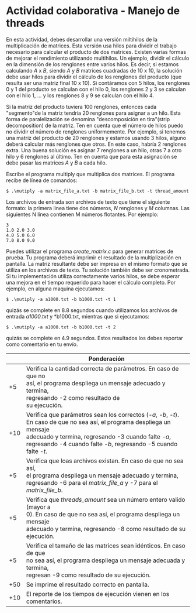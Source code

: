 # Actividad colaborativa - Manejo de threads
En esta actividad, debes desarrollar una versión miltihilos de la multiplicación de matrices. Esta versión usa hilos para dividir el trabajo necesario para calcular el producto de dos matrices. Existen varias formas de mejorar el rendimiento utilizando multihilos.
Un ejemplo, dividir el cálculo en la dimensión de los renglones entre varios hilos. Es decir, si estamos calculando *A* x *B*, siendo *A* y *B* matrices cuadradas de 10 x 10, la solución debe usar hilos para dividir el cálculo de los renglones del producto (que resulta
ser una matriz final 10 x 10). Si contáramos con 5 hilos, los renglones 0 y 1 del producto se calculan con el hilo 0, los renglones 2 y 3 se calculan con el hilo 1, ... y los renglones 8 y 9 se calculan con el hilo 4.

Si la matriz del producto tuviera 100 renglones, entonces cada "segmento"de la matriz tendría 20 renglones para asignar a un hilo. Esta forma de paralelización se denomina "descomposición en tira"(strip decomposition) de la matriz. Ten en cuenta que el número de hilos puedo no dividir el número de renglones uniformemente. Por ejemplo, si tenemos una matriz del producto de 20 renglones y estamos usando 3 hilos, alguno deberá calcular más renglones que otros. En este caso, habría 2 renglones extra. Una buena solución es asignar 7 renglones a un hilo, otras 7 a otro hilo y 6 renglones al último. Ten en cuenta que para esta asignación se debe pasar las matrices *A* y *B* a cada hilo.

Escribe el programa multiply que multiplica dos matrices. El programa recibe de línea de comandos:

```
$ .\mutiply -a matrix_file_a.txt -b matrix_file_b.txt -t thread_amount
```

Los archivos de entrada son archivos de texto que tiene el siguiente formato: la primera linea tiene dos números, *N* renglones y *M* columnas. Las siguientes N línea contienen M números flotantes. Por ejemplo:

```
3
1.0 2.0 3.0
4.0 5.0 6.0
7.0 8.0 9.0
```

Puedes utilizar el programa *create_matrix.c* para generar matrices de prueba. Tu programa deberá imprimir el resultado de la multiplización en pantalla. La matriz resultante debe ser impresa en el mismo formato que se utiliza en los archivos de texto. Tu solución también debe ser cronometrada. Si tu implementación utiliza correctamente varios hilos, se debe esperar una mejora en el tiempo requerido para hacer el cálculo completo. Por ejemplo, en alguna maquina ejecutamos:

```
$ .\mutiply -a a1000.txt -b b1000.txt -t 1
```

quizás se complete en 8.8 segundos cuando utilizamos los archivos de entrada *a1000.txt* y *b1000.txt, mientras que si ejecutamos:

```
$ .\mutiply -a a1000.txt -b b1000.txt -t 2
```

quizás se complete en 4.9 segundos. Estos resultados los debes reportar como comentario en tu envío.

|     | Ponderación                                                                                                                                                                                                                                                   |
|-----|---------------------------------------------------------------------------------------------------------------------------------------------------------------------------------------------------------------------------------------------------------------|
| +5  | Verifica la cantidad correcta de parámetros. En caso de que no<br>así, el programa despliega un mensaje adecuado y termina, <br>regresando -2 como resultado de<br>su ejecución.                                                                              |
| +10 | Verifica que parámetros sean los correctos (*-a*, *-b*, *-t*). <br>En caso de que no sea así, el programa despliega un mensaje <br>adecuado y termina, regresando -3 cuando falte *-a*, <br>regresando -4 cuando falte *-b*, regresando -5 cuando falte *-t*. |
| +5  | Verifica que loas archivos existan. En caso de que no sea así, <br>el programa despliega un mensaje adecuado y termina, <br>regresando -6 para el *matrix_file_a* y -7 para el *matrix_file_b*.                                                               |
| +5  | Verifica que *threads_amount* sea un número entero valido (mayor a <br>0). En caso de que no sea así, el programa despliega un mensaje<br>adecuado y termina, regresando -8 como resultado de su ejecución.                                                   |
| +5  | Verifica el tamaño de las matrices sean idénticos. En caso de que <br>no sea así, el programa despliega un mensaje adecuada y termina, <br>regresan -9 como resultado de su ejecución.                                                                        |
| +50 | Se imprime el resultado correcto en pantalla.                                                                                                                                                                                                                 |
| +10 | El reporte de los tiempos de ejecución vienen en los comentarios.                                                                                                                                                                                             |